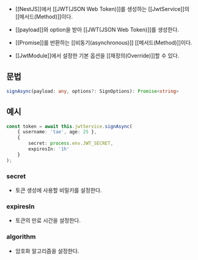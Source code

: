 - [[NestJS]]에서 [[JWT(JSON Web Token)]]를 생성하는 [[JwtService]]의 [[메서드(Method)]]이다.
- [[payload]]와 option을 받아 [[JWT(JSON Web Token)]]를 생성한다.


- [[Promise]]를 반환하는 [[비동기(asynchronous)]] [[메서드(Method)]]이다.
- [[JwtModule]]에서 설정한 기본 옵션을 [[재정의(Override)]]할 수 있다.


## 문법

```ts
signAsync(payload: any, options?: SignOptions): Promise<string>
```

## 예시

```ts
const token = await this.jwtService.signAsync(
    { username: 'tae', age: 25 },
    {
        secret: process.env.JWT_SECRET,
        expiresIn: '1h'
    }
);
```
### secret

- 토큰 생성에 사용할 비밀키를 설정한다.
### expiresIn

- 토큰의 만료 시간을 설정한다.
### algorithm

- 암호화 알고리즘을 설정한다.